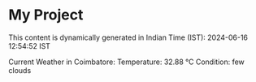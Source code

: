 # My Project

This content is dynamically generated in Indian Time (IST): 2024-06-16 12:54:52 IST


Current Weather in Coimbatore:
Temperature: 32.88 °C
Condition: few clouds

